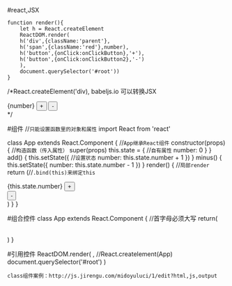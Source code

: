 #react,JSX
~~~
function render(){
    let h = React.createElement
    ReactDOM.render(
    h('div',{className:'parent'},
    h('span',{className:'red'},number),
    h('button',{onClick:onClickButton},'+'),
    h('button',{onClick:onClickButton2},'-')
    ),
    document.querySelector('#root'))
}
~~~

/*React.createElement('div),
  babeljs.io 可以转换JSX    
  <div class='parent'>
  <span class='red'>{number}</span>
  <button onClick={onClickButton}>+</button>
  <button onClick={onClickButton2}>-</button>
  </div>*/



#组件
//`只能设置函数里的对象和属性`
import React from 'react'

class App extends React.Component {     //`App继承React组件`
    constructor(props) {    //`构造函数（传入属性）`
        super(props)
        this.state = {      //`自有属性`
            number: 0
        }
    }
    add() {
        this.setState({ //`设置状态`
            number: this.state.number + 1
        })
    }
    minus() {
        this.setState({ 
            number: this.state.number - 1
        })
    }
    render() {  //`局部render`
        return (//`.bind(this)来绑定this`    
            <div>
                <span>{this.state.number}</span>
                <button onClick={this.add.bind(this)}>+</button>   
                <button onClick={this.minus.bind(this)}>-</button>
            </div>
        )
    }
}

#组合控件
class App extends React.Component {  //首字母必须大写
    return(
        <div>
        <Box1 name='jake'/>
        <Box2 name='rose'/>
        </div>  
    )
}

#引用控件
ReactDOM.render(
        <App />, //React.createlement(App)
        document.querySelector('#root')
    )

`class组件案例：http://js.jirengu.com/midoyuluci/1/edit?html,js,output`